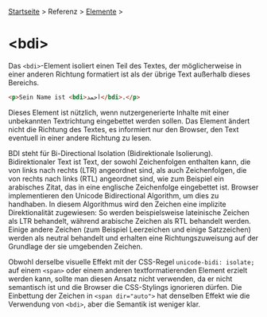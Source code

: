 [Startseite](../../../../) > Referenz > [Elemente](../Elemente_Alphabetisch.md) >

# \<bdi>

Das `<bdi>`-Element isoliert einen Teil des Textes, der möglicherweise in einer anderen Richtung formatiert ist als der übrige Text außerhalb dieses Bereichs.

```html
<p>Sein Name ist <bdi>أحمد</bdi>.</p>
```

Dieses Element ist nützlich, wenn nutzergenerierte Inhalte mit einer unbekannten Textrichtung eingebettet werden sollen. Das Element ändert nicht die Richtung des Textes, es informiert nur den Browser, den Text eventuell in einer andere Richtung zu lesen.

BDI steht für Bi-Directional Isolation (Bidirektionale Isolierung). Bidirektionaler Text ist Text, der sowohl Zeichenfolgen enthalten kann, die von links nach rechts (LTR) angeordnet sind, als auch Zeichenfolgen, die von rechts nach links (RTL) angeordnet sind, wie zum Beispiel ein arabisches Zitat, das in eine englische Zeichenfolge eingebettet ist. Browser implementieren den Unicode Bidirectional Algorithm, um dies zu handhaben. In diesem Algorithmus wird den Zeichen eine implizite Direktionalität zugewiesen: So werden beispielsweise lateinische Zeichen als LTR behandelt, während arabische Zeichen als RTL behandelt werden. Einige andere Zeichen (zum Beispiel Leerzeichen und einige Satzzeichen) werden als neutral behandelt und erhalten eine Richtungszuweisung auf der Grundlage der sie umgebenden Zeichen.

Obwohl derselbe visuelle Effekt mit der CSS-Regel `unicode-bidi: isolate;` auf einem `<span>` oder einem anderen textformatierenden Element erzielt werden kann, sollte man diesen Ansatz nicht verwenden, da er nicht semantisch ist und die Browser die CSS-Stylings ignorieren dürfen. Die Einbettung der Zeichen in `<span dir="auto">` hat denselben Effekt wie die Verwendung von `<bdi>`, aber die Semantik ist weniger klar.
